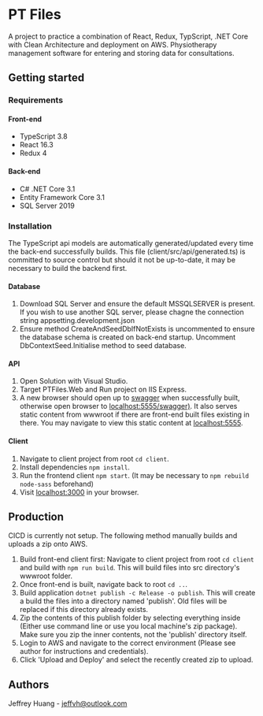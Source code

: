 # PT Files

A project to practice a combination of React, Redux, TypScript, .NET Core with Clean Architecture and deployment on AWS. Physiotherapy management software for entering and storing data for consultations.

## Getting started

### Requirements

#### Front-end

- TypeScript 3.8
- React 16.3
- Redux 4

#### Back-end

- C# .NET Core 3.1
- Entity Framework Core 3.1
- SQL Server 2019

### Installation

The TypeScript api models are automatically generated/updated every time the back-end successfully builds. This file (client/src/api/generated.ts) is committed to source control but should it not be up-to-date, it may be necessary to build the backend first.

#### Database

1. Download SQL Server and ensure the default MSSQLSERVER is present. If you wish to use another SQL server, please chagne the connection string appsetting.development.json
2. Ensure method CreateAndSeedDbIfNotExists is uncommented to ensure the database schema is created on back-end startup. Uncomment DbContextSeed.Initialise method to seed database.

#### API

1. Open Solution with Visual Studio.
2. Target PTFiles.Web and Run project on IIS Express.
3. A new browser should open up to [swagger](http://localhost:5555/swagger) when successfully built, otherwise open browser to [localhost:5555/swagger)](http://localhost:5555/swagger). It also serves static content from wwwroot if there are front-end built files existing in there. You may navigate to view this static content at [localhost:5555](http://localhost:5555).

#### Client

1. Navigate to client project from root `cd client`.
2. Install dependencies `npm install`.
3. Run the frontend client `npm start`. (It may be necessary to `npm rebuild node-sass` beforehand)
4. Visit [localhost:3000](http://localhost:3000) in your browser.

## Production

CICD is currently not setup. The following method manually builds and uploads a zip onto AWS.

1. Build front-end client first: Navigate to client project from root `cd client` and build with `npm run build`. This will build files into src directory's wwwroot folder.
2. Once front-end is built, navigate back to root `cd ..`.
3. Build application `dotnet publish -c Release -o publish`. This will create a build the files into a directory named 'publish'. Old files will be replaced if this directory already exists.
4. Zip the contents of this publish folder by selecting everything inside (Either use command line or use you local machine's zip package). Make sure you zip the inner contents, not the 'publish' directory itself.
5. Login to AWS and navigate to the correct environment (Please see author for instructions and credentials).
6. Click 'Upload and Deploy' and select the recently created zip to upload.

## Authors

Jeffrey Huang - jeffvh@outlook.com
